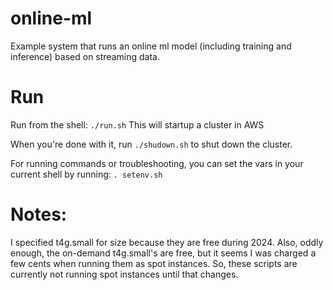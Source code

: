 # online-ml
Example system that runs an online ml model (including training and inference) based on streaming data.

# Run

Run from the shell:
`./run.sh`
This will startup a cluster in AWS

When you're done with it, run
`./shudown.sh`
to shut down the cluster.

For running commands or troubleshooting, you can set the vars in your current shell by running:
`. setenv.sh`

# Notes:

I specified t4g.small for size because they are free during 2024. Also, oddly enough, the on-demand t4g.small's are free, but it seems I was charged a few cents when running them as spot instances. So, these scripts are currently not running spot instances until that changes.